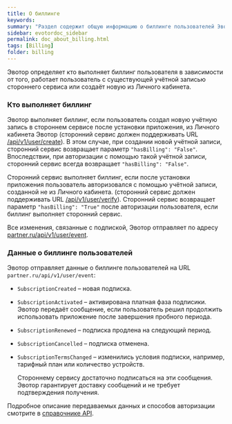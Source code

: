 ```yaml
---
title: О биллинге
keywords:
summary: "Раздел содержит общую информацию о биллинге пользователей Эвотор. "
sidebar: evotordoc_sidebar
permalink: doc_about_billing.html
tags: [Billing]
folder: billing
---
```


Эвотор определяет кто выполняет биллинг пользователя в зависимости от того, работает пользователь с существующей учётной записью стороннего сервиса или создаёт новую из Личного кабинета.

### Кто выполняет биллинг

Эвотор выполняет биллинг, если пользователь создал новую учётную запись в стороннем сервисе после установки приложения, из Личного кабинета Эвотор (сторонний сервис должен поддерживать URL [/api/v1/user/create](https://api.evotor.ru/docs/#tag/Vebhuki-zaprosy%2Fpaths%2F~1partner.ru~1api~1v1~1user~1verify%2Fpost)). В этом случае, при создании новой учётной записи, сторонний сервис возвращает параметр `"hasBilling": "False"`. Впоследствии, при авторизации с помощью такой учётной записи, сторонний сервис всегда возвращает `"hasBilling": "False"`.

Сторонний сервис выполняет биллинг, если после установки приложения пользователь авторизовался с помощью учётной записи, созданной не из Личного кабинета. (сторонний сервис должен поддерживать URL [/api/v1/user/verify](https://api.evotor.ru/docs/#tag/Vebhuki-zaprosy%2Fpaths%2F~1partner.ru~1api~1v1~1user~1verify%2Fpost)). Сторонний сервис возвращает параметр `"hasBilling": "True"` после авторизации пользователя, если биллинг выполняет сторонний сервис.

Все изменения, связанные с подпиской, Эвотор отправляет по адресу [partner.ru/api/v1/user/event](https://api.evotor.ru/docs/#tag/Vebhuki-uvedomleniya%2Fpaths%2F~1partner.ru~1api~1v1~1user~1event%2Fpost).


### Данные о биллинге пользователей

Эвотор отправляет данные о биллинге пользователей на URL `partner.ru/api/v1/user/event`:

  * `SubscriptionCreated` – новая подписка.
  * `SubscriptionActivated` – активирована платная фаза подписики. Эвотор передаёт сообщение, если пользователь решил продолжить использовать приложение после завершения пробного периода.
  * `SubscriptionRenewed` – подписка продлена на следующий период.
  * `SubscriptionCancelled` – подписка отменена.
  * `SubscriptionTermsChanged` – изменились условия подписки, например, тарифный план или количество устройств.

    Стороннему сервису достаточно подписаться на эти сообщения. Эвотор гарантирует доставку сообщений и не требует подтверждения получения.

Подробное описание передаваемых данных и способов авторизации смотрите в [справочнике API](https://api.evotor.ru/docs).
